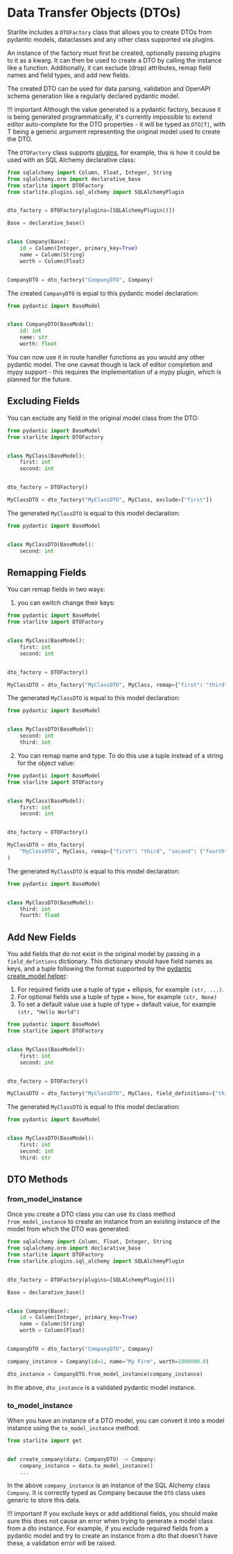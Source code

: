# Data Transfer Objects (DTOs)

Starlite includes a `DTOFactory` class that allows you to create DTOs from pydantic models, dataclasses and any other
class supported via plugins.

An instance of the factory must first be created, optionally passing plugins to it as a kwarg. It can then be used to
create a DTO by calling the instance like a function. Additionally, it can exclude (drop) attributes, remap field names
and field types, and add new fields.

The created DTO can be used for data parsing, validation and OpenAPI schema generation like a regularly declared
pydantic model.

!!! important
Although the value generated is a pydantic factory, because it is being generated programmatically, it's
currently impossible to extend editor auto-complete for the DTO properties - it will be typed as `DTO[T]`,
with T being a generic argument representing the original model used to create the DTO.

The `DTOFactory` class supports [plugins](10-plugins.md), for example, this is how it could be used with an SQL Alchemy
declarative class:

```python
from sqlalchemy import Column, Float, Integer, String
from sqlalchemy.orm import declarative_base
from starlite import DTOFactory
from starlite.plugins.sql_alchemy import SQLAlchemyPlugin


dto_factory = DTOFactory(plugins=[SQLAlchemyPlugin()])

Base = declarative_base()


class Company(Base):
    id = Column(Integer, primary_key=True)
    name = Column(String)
    worth = Column(Float)


CompanyDTO = dto_factory("CompanyDTO", Company)
```

The created `CompanyDTO` is equal to this pydantic model declaration:

```python
from pydantic import BaseModel


class CompanyDTO(BaseModel):
    id: int
    name: str
    worth: float
```

You can now use it in route handler functions as you would any other pydantic model. The one caveat though is lack of
editor completion and mypy support - this requires the implementation of a mypy plugin, which is planned for the future.

## Excluding Fields

You can exclude any field in the original model class from the DTO:

```python
from pydantic import BaseModel
from starlite import DTOFactory


class MyClass(BaseModel):
    first: int
    second: int


dto_factory = DTOFactory()

MyClassDTO = dto_factory("MyClassDTO", MyClass, exclude=["first"])
```

The generated `MyClassDTO` is equal to this model declaration:

```python
from pydantic import BaseModel


class MyClassDTO(BaseModel):
    second: int
```

## Remapping Fields

You can remap fields in two ways:

1. you can switch change their keys:

```python
from pydantic import BaseModel
from starlite import DTOFactory


class MyClass(BaseModel):
    first: int
    second: int


dto_factory = DTOFactory()

MyClassDTO = dto_factory("MyClassDTO", MyClass, remap={"first": "third"})
```

The generated `MyClassDTO` is equal to this model declaration:

```python
from pydantic import BaseModel


class MyClassDTO(BaseModel):
    second: int
    third: int
```

2. You can remap name and type. To do this use a tuple instead of a string for the object value:

```python
from pydantic import BaseModel
from starlite import DTOFactory


class MyClass(BaseModel):
    first: int
    second: int


dto_factory = DTOFactory()

MyClassDTO = dto_factory(
    "MyClassDTO", MyClass, remap={"first": "third", "second": ("fourth", float)}
)
```

The generated `MyClassDTO` is equal to this model declaration:

```python
from pydantic import BaseModel


class MyClassDTO(BaseModel):
    third: int
    fourth: float
```

## Add New Fields

You add fields that do not exist in the original model by passing in a `field_defintions` dictionary. This dictionary
should have field names as keys, and a tuple following the format supported by the [pydantic create_model helper](https://pydantic-docs.helpmanual.io/usage/models/#dynamic-model-creation):

1. For required fields use a tuple of type + ellipsis, for example `(str, ...)`.
2. For optional fields use a tuple of type + `None`, for example `(str, None)`
3. To set a default value use a tuple of type + default value, for example `(str, "Hello World")`

```python
from pydantic import BaseModel
from starlite import DTOFactory


class MyClass(BaseModel):
    first: int
    second: int


dto_factory = DTOFactory()

MyClassDTO = dto_factory("MyClassDTO", MyClass, field_definitions={"third": (str, ...)})
```

The generated `MyClassDTO` is equal to this model declaration:

```python
from pydantic import BaseModel


class MyClassDTO(BaseModel):
    first: int
    second: int
    third: str
```

## DTO Methods

### from_model_instance

Once you create a DTO class you can use its class method `from_model_instance` to create an instance from an existing
instance of the model from which the DTO was generated:

```python
from sqlalchemy import Column, Float, Integer, String
from sqlalchemy.orm import declarative_base
from starlite import DTOFactory
from starlite.plugins.sql_alchemy import SQLAlchemyPlugin


dto_factory = DTOFactory(plugins=[SQLAlchemyPlugin()])

Base = declarative_base()


class Company(Base):
    id = Column(Integer, primary_key=True)
    name = Column(String)
    worth = Column(Float)


CompanyDTO = dto_factory("CompanyDTO", Company)

company_instance = Company(id=1, name="My Firm", worth=1000000.0)

dto_instance = CompanyDTO.from_model_instance(company_instance)
```

In the above, `dto_instance` is a validated pydantic model instance.

### to_model_instance

When you have an instance of a DTO model, you can convert it into a model instance using the `to_model_instance` method:

```python
from starlite import get


def create_company(data: CompanyDTO) -> Company:
    company_instance = data.to_model_instance()
    ...
```

In the above `company_instance` is an instance of the SQL Alchemy class `Company`. It is correctly typed as Company
because the `DTO` class uses generic to store this data.

!!! important
If you exclude keys or add additional fields, you should make sure this does not cause an error when trying to
generate a model class from a dto instance. For example, if you exclude required fields from a pydantic model and try
to create an instance from a dto that doesn't have these, a validation error will be raised.
